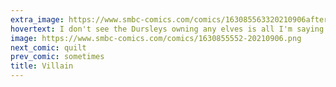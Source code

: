 ```yaml
---
extra_image: https://www.smbc-comics.com/comics/163085563320210906after.png
hovertext: I don't see the Dursleys owning any elves is all I'm saying.
image: https://www.smbc-comics.com/comics/1630855552-20210906.png
next_comic: quilt
prev_comic: sometimes
title: Villain
---
```



